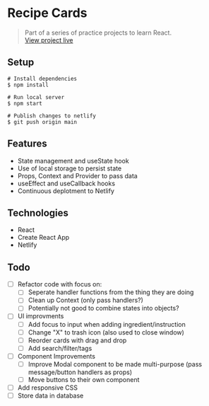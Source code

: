# Recipe Cards
> Part of a series of practice projects to learn React.  
> [View project live](https://elwoodp-recipe-cards.netlify.app/)

## Setup
```
# Install dependencies
$ npm install

# Run local server
$ npm start

# Publish changes to netlify
$ git push origin main
```

## Features
- State management and useState hook
- Use of local storage to persist state
- Props, Context and Provider to pass data
- useEffect and useCallback hooks
- Continuous deplotment to Netlify

## Technologies
- React
- Create React App
- Netlify

## Todo
- [ ] Refactor code with focus on:
  - [ ] Seperate handler functions from the thing they are doing
  - [ ] Clean up Context (only pass handlers?)
  - [ ] Potentially not good to combine states into objects?
- [ ] UI improvments
  - [ ] Add focus to input when adding ingredient/instruction
  - [ ] Change "X" to trash icon (also used to close window)
  - [ ] Reorder cards with drag and drop
  - [ ] Add search/filter/tags
- [ ] Component Improvements
  - [ ] Improve Modal component to be made multi-purpose (pass message/button handlers as props)
  - [ ] Move buttons to their own component
- [ ] Add responsive CSS
- [ ] Store data in database

